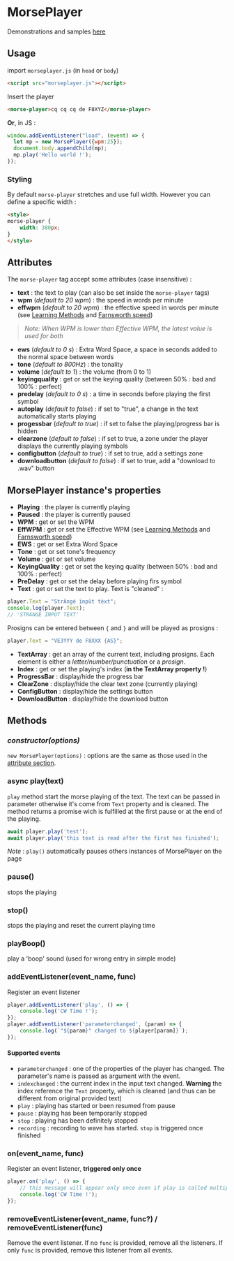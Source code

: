 # MorsePlayer

Demonstrations and samples [here](https://spasutto.github.io/cw-trainer/samples.html)

## Usage

import `morseplayer.js` (in `head` or `body`)
```HTML
<script src="morseplayer.js"></script>
```
Insert the player
```HTML
<morse-player>cq cq cq de F8XYZ</morse-player>
```
**Or**, in JS :
```Javascript
window.addEventListener("load", (event) => {
  let mp = new MorsePlayer({wpm:25});
  document.body.appendChild(mp);
  mp.play('Hello world !');
});
```
### Styling
By default `morse-player` stretches and use full width. However you can define a specific width :
```HTML
<style>
morse-player {
    width: 380px;
}
</style>
```

## Attributes
The `morse-player` tag accept some attributes (case insensitive) :
 - **text** : the text to play (can also be set inside the `morse-player` tags)
 - **wpm** (_default to 20 wpm_) : the speed in words per minute
 - **effwpm** (_default to 20 wpm_) : the effective speed in words per minute (see [Learning Methods](https://en.wikipedia.org/wiki/Morse_code#Learning_methods) and [Farnsworth speed](http://www.arrl.org/files/file/Technology/x9004008.pdf))
 > _Note: When WPM is lower than Effective WPM, the latest value is used for both_
 - **ews** (_default to 0 s_) : Extra Word Space, a space in seconds added to the normal space between words
 - **tone** (_default to 800Hz_) : the tonality
 - **volume** (_default to 1_) : the volume (from 0 to 1)
 - **keyingquality** : get or set the keying quality (between 50% : bad and 100% : perfect)
 - **predelay** (_default to 0 s_) : a time in seconds before playing the first symbol
 - **autoplay** (_default to false_) : if set to "true", a change in the text automatically starts playing
 - **progessbar** (_default to true_) : if set to false the playing/progress bar is hidden
 - **clearzone** (_default to false_) : if set to true, a zone under the player displays the currently playing symbols
 - **configbutton** (_default to true_) : if set to true, add a settings zone
 - **downloadbutton** (_default to false_) : if set to true, add a "download to .wav" button

## MorsePlayer instance's properties
 - **Playing** : the player is currently playing
 - **Paused** : the player is currently paused
 - **WPM** : get or set the WPM
 - **EffWPM** : get or set the Effective WPM (see [Learning Methods](https://en.wikipedia.org/wiki/Morse_code#Learning_methods) and [Farnsworth speed](http://www.arrl.org/files/file/Technology/x9004008.pdf))
 - **EWS** : get or set Extra Word Space
 - **Tone** : get or set tone's frequency
 - **Volume** : get or set volume
 - **KeyingQuality** : get or set the keying quality (between 50% : bad and 100% : perfect)
 - **PreDelay** : get or set the delay before playing firs symbol
 - **Text** : get or set the text to play. Text is "cleaned" :
```Javascript
player.Text = "StrÀngé ïnpùt tèxt";
console.log(player.Text);
// 'STRANGE INPUT TEXT'
```
Prosigns can be entered between `{` and `}` and will be played as prosigns :
```Javascript
player.Text = "VE3YYY de F8XXX {AS}";
```
 - **TextArray** : get an array of the current text, including prosigns. Each element is either a *letter/number/punctuation* or a *prosign*.
 - **Index** : get or set the playing's index (**in the TextArray property !**)
 - **ProgressBar** : display/hide the progress bar
 - **ClearZone** : display/hide the clear text zone (currently playing)
 - **ConfigButton** : display/hide the settings button
 - **DownloadButton** : display/hide the download button

## Methods
### _constructor(options)_
`new MorsePlayer(options)` : options are the same as those used in the [attribute section](#attributes).

### async play(text)
`play` method start the morse playing of the text. The text can be passed in parameter otherwise it's come from `Text` property and is cleaned. The method returns a promise wich is fulfilled at the first pause or at the end of the playing.
```Javascript
await player.play('test');
await player.play('this text is read after the first has finished');
```
_Note_ : `play()` automatically pauses others instances of MorsePlayer on the page

### pause()
stops the playing

### stop()
stops the playing and reset the current playing time

### playBoop()
play a 'boop' sound (used for wrong entry in simple mode)

### addEventListener(event_name, func)
Register an event listener
```Javascript
player.addEventListener('play', () => {
    console.log('CW Time !');
});
player.addEventListener('parameterchanged', (param) => {
    console.log(`"${param}" changed to ${player[param]}`);
});
```

#### Supported events
 - `parameterchanged` : one of the properties of the player has changed. The parameter's name is passed as argument with the event.
 - `indexchanged` : the current index in the input text changed. **Warning** the index reference the `Text` property, which is cleaned (and thus can be different from original provided text)
 - `play` : playing has started or been resumed from pause
 - `pause` : playing has been temporarily stopped
 - `stop` : playing has been definitely stopped
 - `recording` : recording to wave has started. `stop` is triggered once finished

### on(event_name, func)
Register an event listener, **triggered only once**
```Javascript
player.on('play', () => {
    // this message will appear only once even if play is called multiple times
    console.log('CW Time !');
});
```

### removeEventListener(event_name, func?) / removeEventListener(func)
Remove the event listener. If no `func` is provided, remove all the listeners. If only `func` is provided, remove this listener from all events.
